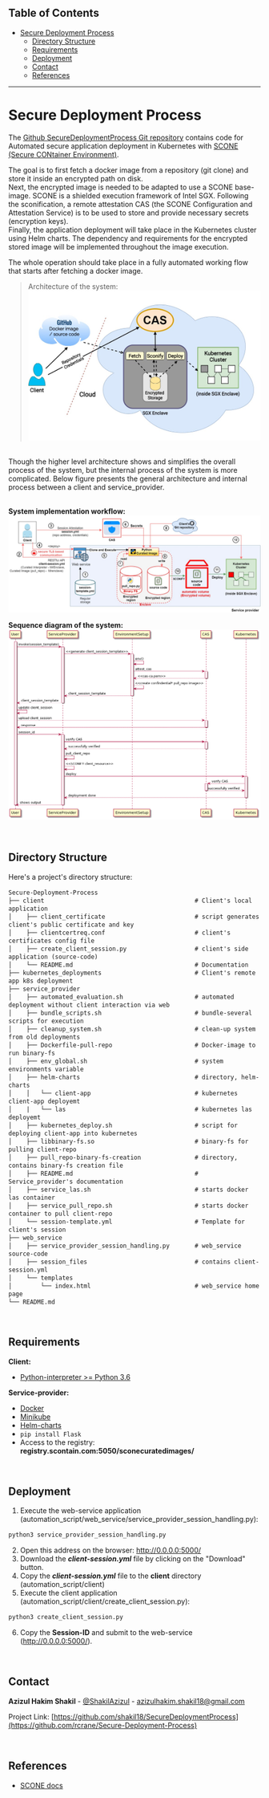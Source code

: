 ## Table of Contents

- [Secure Deployment Process <a name = "about_the_project"></a>](#secure-deployment-process-)
  - [Directory Structure <a name = "directory_structure"></a>](#directory-structure-)
  - [Requirements <a name = "requirements"></a>](#requirements-)
  - [Deployment <a name = "deployment"></a>](#deployment-)
  - [Contact <a name = "contact"></a>](#contact-)
  - [References <a name = "references"></a>](#references-)
---



<!-- ABOUT THE PROJECT -->
# Secure Deployment Process <a name = "about_the_project"></a>

The [Github SecureDeploymentProcess Git repository](https://github.com/shakil18/Secure-Deployment-Process) contains code for Automated secure application deployment in Kubernetes with [SCONE (Secure CONtainer Environment)](https://sconedocs.github.io/).

The goal is to first fetch a docker image from a repository (git clone) and store it inside an encrypted path on disk. <br>
Next, the encrypted image is needed to be adapted to use a SCONE base-image. SCONE is a shielded execution framework of Intel SGX. Following the sconification, a remote attestation CAS (the SCONE Configuration and Attestation Service) is to be used to store and provide necessary secrets (encryption keys). <br>
Finally, the application deployment will take place in the Kubernetes cluster using Helm charts. The dependency and requirements for the encrypted stored image will be implemented throughout the image execution.

The whole operation should take place in a fully automated working flow that starts after fetching a docker image.

> Architecture of the system:
> ![image](./images/system_arch.jpg)

<br>
Though the higher level architecture shows and simplifies the overall process of the system, but the internal process of the system is more complicated. Below figure presents the general architecture and internal process between a client and service_provider.
<br>
<br>

**System implementation workflow:**
![image](./images/workflow_phase.jpg)

**Sequence diagram of the system:**
![image](./images/sequence_diagram.png)

<br/>

<!-- DIRECTORY STRUCTURE -->
## Directory Structure <a name = "directory_structure"></a>

Here's a project's directory structure:

```text
Secure-Deployment-Process          
├── client                                          # Client's local application
│    ├── client_certificate                         # script generates client's public certificate and key              
│    ├── clientcertreq.conf                         # client's certificates config file    
│    ├── create_client_session.py                   # client's side application (source-code)
│    └── README.md                                  # Documentation
├── kubernetes_deployments                          # Client's remote app k8s deployment
├── service_provider
│    ├── automated_evaluation.sh                    # automated deployment without client interaction via web
│    ├── bundle_scripts.sh                          # bundle-several scripts for execution
│    ├── cleanup_system.sh                          # clean-up system from old deployments
│    ├── Dockerfile-pull-repo                       # Docker-image to run binary-fs
│    ├── env_global.sh                              # system environments variable
│    ├── helm-charts                                # directory, helm-charts
│    │   └── client-app                             # kubernetes client-app deployemt
│    |   └── las                                    # kubernetes las deployemt
│    ├── kubernetes_deploy.sh                       # script for deploying client-app into kubernetes 
│    ├── libbinary-fs.so                            # binary-fs for pulling client-repo
│    ├── pull_repo-binary-fs-creation               # directory, contains binary-fs creation file
│    ├── README.md                                  # Service_provider's documentation
│    ├── service_las.sh                             # starts docker las container
│    ├── service_pull_repo.sh                       # starts docker container to pull client-repo
│    └── session-template.yml                       # Template for client's session 
├── web_service                                     
│    ├── service_provider_session_handling.py       # web_service source-code
│    ├── session_files                              # contains client-session.yml
│    └── templates
│        └── index.html                             # web_service home page
└── README.md                            
```
<br/>

<!-- REQUIREMENTS  -->
## Requirements <a name = "requirements"></a>

**Client:**
- [Python-interpreter >= Python 3.6 <a href="https://www.python.org/downloads/"> </a>](python_download)


**Service-provider:**
- [Docker <a href="https://docs.docker.com/get-docker/"> </a>](python_download)
- [Minikube <a href="https://minikube.sigs.k8s.io/docs/start/"> </a>](Minikube)
- [Helm-charts <a href="https://helm.sh/docs/intro/install/"> </a>](Helm_charts)
- ```pip install Flask```
- Access to the registry: **registry.scontain.com:5050/sconecuratedimages/**

<br/>

<!-- DEPLOYMENT  -->
## Deployment <a name = "deployment"></a>
1. Execute the web-service application (automation_script/web_service/service_provider_session_handling.py):
```python
python3 service_provider_session_handling.py 
```
2. Open this address on the browser: http://0.0.0.0:5000/
3. Download the ***client-session.yml*** file by clicking on the "Download" button.
4. Copy the ***client-session.yml*** file to the **client** directory (automation_script/client)
5. Execute the client application (automation_script/client/create_client_session.py):
```python
python3 create_client_session.py
```
6. Copy the **Session-ID** and submit to the web-service (http://0.0.0.0:5000/).

<br/>

<!-- CONTACT -->
## Contact <a name = "contact"></a>

**Azizul Hakim Shakil** - [@ShakilAzizul](https://twitter.com/ShakilAzizul) - azizulhakim.shakil18@gmail.com

Project Link: [https://github.com/shakil18/SecureDeploymentProcess](https://github.com/rcrane/Secure-Deployment-Process)

<br/>

<!-- REFERENCES -->
## References <a name = "references"></a>
* [SCONE docs](https://sconedocs.github.io/)
